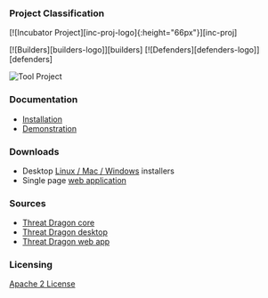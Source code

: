 ### Project Classification

[![Incubator Project][inc-proj-logo]{:height="66px"}][inc-proj]

[![Builders][builders-logo]][builders]
[![Defenders][defenders-logo]][defenders]

![Tool Project](assets/images/common/owasp_tool_project.svg)

### Documentation
* [Installation](http://docs.threatdragon.org/)
* [Demonstration](https://threatdragon.org/)

### Downloads
* Desktop [Linux / Mac / Windows](https://github.com/mike-goodwin/owasp-threat-dragon-desktop/releases) installers
* Single page [web application](https://github.com/mike-goodwin/owasp-threat-dragon/archive/master.zip)

### Sources
* [Threat Dragon core](https://github.com/mike-goodwin/owasp-threat-dragon-core)
* [Threat Dragon desktop](https://github.com/mike-goodwin/owasp-threat-dragon-desktop)
* [Threat Dragon web app](https://github.com/mike-goodwin/owasp-threat-dragon)

### Licensing
[Apache 2 License](https://www.apache.org/licenses/LICENSE-2.0)
